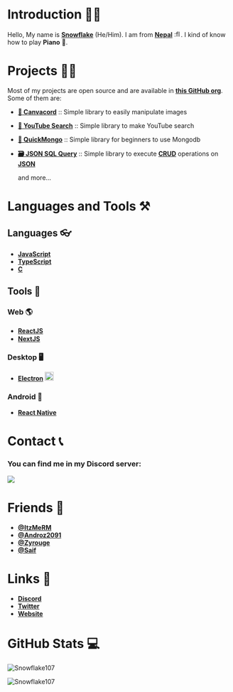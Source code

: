 # Introduction 👨‍🦰
Hello, My name is **[Snowflake](https://en.wikipedia.org/wiki/Snowflake)** (He/Him). I am from **[Nepal](https://en.wikipedia.org/wiki/Nepal)** <img src="https://upload.wikimedia.org/wikipedia/commons/thumb/9/9b/Flag_of_Nepal.svg/840px-Flag_of_Nepal.svg.png" height="15" width="15" title=":flag_np:" />.
I kind of know how to play **Piano** 🎹.

# Projects 👨‍💻
Most of my projects are open source and are available in **[this GitHub org](https://github.com/DevSnowflake)**.
Some of them are:
- **[🎨 Canvacord](https://github.com/DevSnowflake/Canvacord)** :: Simple library to easily manipulate images
- **[🔎 YouTube Search](https://github.com/DevSnowflake/youtube-sr)** :: Simple library to make YouTube search
- **[🥭 QuickMongo](https://github.com/DevSnowflake/quickmongo)** :: Simple library for beginners to use Mongodb
- **[🗃 JSON SQL Query](https://github.com/DevSnowflake/json-sql-query)** :: Simple library to execute **[CRUD](https://en.wikipedia.org/wiki/Create,_read,_update_and_delete)** operations on **[JSON](https://en.wikipedia.org/wiki/JSON)**

    and more...

# Languages and Tools ⚒
## Languages 👓
- **[JavaScript](https://en.wikipedia.org/wiki/JavaScript)**
- **[TypeScript](https://en.wikipedia.org/wiki/TypeScript)**
- **[C](https://en.wikipedia.org/wiki/C_(programming_language))**

## Tools 🔨
### Web 🌎
- **[ReactJS](https://reactjs.org)** <img src="https://user-images.githubusercontent.com/46562212/117412601-ae28c600-af34-11eb-9e0c-4b5e42bef9a2.png" height="15" width="23" />
- **[NextJS](https://nextjs.org)** <img src="https://user-images.githubusercontent.com/46562212/117412855-fb0c9c80-af34-11eb-8e2a-682dbffb34c2.png" height="15" width="15" />

### Desktop 🖥
- **[Electron](https://electronjs.org)** <img src="https://user-images.githubusercontent.com/46562212/117412970-21cad300-af35-11eb-9c57-6aa0f38f475c.png" height="20" width="20" />

### Android 📱
- **[React Native](https://reactnative.dev)** <img src="https://user-images.githubusercontent.com/46562212/117412601-ae28c600-af34-11eb-9e0c-4b5e42bef9a2.png" height="15" width="23" />

# Contact 📞
### You can find me in my Discord server:
[![](https://user-images.githubusercontent.com/46562212/117411724-9ef54880-af33-11eb-83c3-65fb4b6aa65e.png)](https://discord.gg/uqB8kxh)

# Friends 🤼
- **[@ItzMeRM](https://github.com/ItzMeRM)**
- **[@Androz2091](https://github.com/Androz2091)**
- **[@Zyrouge](https://github.com/Zyrouge)**
- **[@Saif](https://github.com/thanos783)**

# Links 📎
- **[Discord](https://discord.gg/2SUybzb)**
- **[Twitter](https://twitter.com/DevSnowflake)**
- **[Website](https://snowflake.is-a.dev)**

# GitHub Stats 💻

![Snowflake107](https://github-readme-stats.vercel.app/api?username=snowflake107&show_icons=true&theme=tokyonight&hide=["issues"])

![Snowflake107](https://github-readme-stats.vercel.app/api/top-langs?username=snowflake107&show_icons=true&theme=tokyonight&layout=compact)
